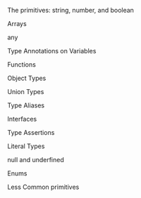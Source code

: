 The primitives: string, number, and boolean

Arrays

any

Type Annotations on Variables

Functions

Object Types


Union Types

Type Aliases

Interfaces

Type Assertions

Literal Types

null and underfined

Enums

Less Common primitives


